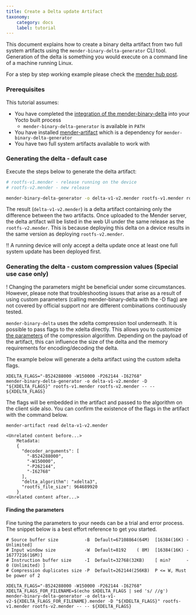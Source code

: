 ```yaml
---
title: Create a Delta update Artifact
taxonomy:
    category: docs
    label: tutorial
---
```



This document explains how to create a binary delta artifact from two full system artifacts using the `mender-binary-delta-generator` CLI tool.
Generation of the delta is something you would execute on a command line of a machine running Linux.

For a step by step working example please check the [mender hub post](https://hub.mender.io/t/robust-delta-update-rootfs/1144).


### Prerequisites

This tutorial assumes:

* You have completed the [integration of the mender-binary-delta](../../05.System-updates-Yocto-Project/05.Customize-Mender/01.Delta-update-support/docs.md) into your Yocto built process
    * `mender-binary-delta-generator` is available in `PATH`
* You have installed [mender-artifact](../../09.Downloads/docs.md#mender-artifact) which is a dependency for `mender-binary-delta-generator`
* You have two full system artifacts available to work with


### Generating the delta - default case

Execute the steps below to generate the delta artifact:

```bash
# rootfs-v1.mender - release running on the device
# rootfs-v2.mender - new release

mender-binary-delta-generator -o delta-v1-v2.mender rootfs-v1.mender rootfs-v2.mender
```

The result (`delta-v1-v2.mender`) is a delta artifact containing only the difference between the two artifacts. Once uploaded to the Mender server, the delta artifact will be listed in the web UI under the same release as the `rootfs-v2.mender`. This is because deploying this delta on a device results in the same version as deploying `rootfs-v2.mender`.


!! A running device will only accept a delta update once at least one full system update has been deployed first.

### Generating the delta - custom compression values (Special use case only)

! Changing the parameters might be beneficial under some circumstances. However, please note that troubleshooting issues that arise as a result of using custom parameters (calling mender-binary-delta with the -D flag) are not covered by official support nor are different combinations continuously tested.

`mender-binary-delta` uses the xdelta compression tool underneath.
It is possible to pass flags to the xdelta directly.
This allows you to customize [the parameters](https://github.com/jmacd/xdelta/blob/wiki/TuningMemoryBudget.md#source-buffer-size) of the compression algorithm.
Depending on the payload of the artifact, this can influence the size of the delta and the memory requirements for encoding/decoding the delta.

The example below will generate a delta artifact using the custom xdelta flags.

```
XDELTA_FLAGS="-B524288000 -W150000 -P262144 -I62768"
mender-binary-delta-generator -o delta-v1-v2.mender -D "${XDELTA_FLAGS}" rootfs-v1.mender rootfs-v2.mender -- -- ${XDELTA_FLAGS}
```

The flags will be embedded in the artifact and passed to the algorithm on the client side also.
You can confirm the existence of the flags in the artifact with the command below.

```
mender-artifact read delta-v1-v2.mender

<Unrelated content before...>
    Metadata:
	{
	  "decoder_arguments": [
	    "-B524288000",
	    "-W150000",
	    "-P262144",
	    "-I62768"
	  ],
	  "delta_algorithm": "xdelta3",
	  "rootfs_file_size": 964689920
	}
<Unrelated content after...>
```


#### Finding the parameters

Fine tuning the parameters to your needs can be a trial and error process.
The snippet below is a best effort reference to get you started.

```
# Source buffer size          -B  Default=67108864(64M)  [16384(16K) - Unlimited]
# Input window size           -W  Default=8192    ( 8M)  [16384(16K) - 16777216(16M)]
# Instruction buffer size     -I  Default=32768(32KB)    [ min?      - 0 (Unlimited) ]
# Compression duplicates size -P  Default=262144(256KB)  P <= W, Must be power of 2

XDELTA_FLAGS="-B524288000 -W150000 -P262144 -I62768"
XDELTA_FLAGS_FOR_FILENAME=$(echo $XDELTA_FLAGS | sed 's/ //g')
mender-binary-delta-generator -o delta-v1-v2-${XDELTA_FLAGS_FOR_FILENAME}.mender -D "${XDELTA_FLAGS}" rootfs-v1.mender rootfs-v2.mender -- -- ${XDELTA_FLAGS}
```
